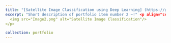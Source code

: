 ```yaml
---
title: "[Satellite Image Classification using Deep Learning] (https://github.com/varsha2509/Springboard-DS/tree/master/Capstone2)"
excerpt: "Short description of portfolio item number 2 ~!" <p align="center">
  <img src="Image2.png" alt="Satellite Image Classification"/>
</p>

collection: portfolio
---
```



